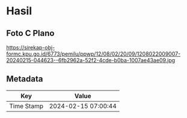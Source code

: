 # Hasil

## Foto C Plano

https://sirekap-obj-formc.kpu.go.id/6773/pemilu/ppwp/12/08/02/20/09/1208022009007-20240215-044623--6fb2962a-52f2-4cde-b0ba-1007ae43ae09.jpg


## Metadata

| Key        | Value               |
| ---------- | ------------------- |
| Time Stamp | 2024-02-15 07:00:44 |



